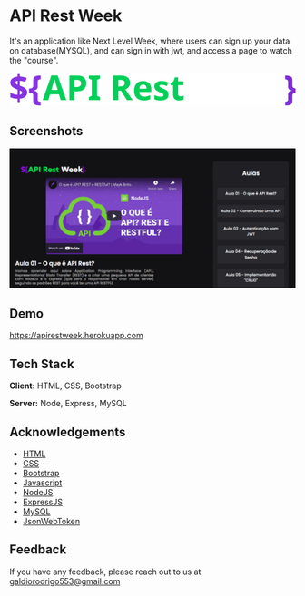 
# API Rest Week

It's an application like Next Level Week, where users can sign up your data on database(MYSQL), and can sign in with jwt, and access a page to watch the "course".


![Logo](https://raw.githubusercontent.com/rodrigogaldino553/only-authers/a5d59c376cea39b1da9660bbbc47213f96514ed0/public/assets/api-brand.svg)

    
## Screenshots

![App Screenshot](https://raw.githubusercontent.com/rodrigogaldino553/only-authers/master/screenshot.png)

  
## Demo

https://apirestweek.herokuapp.com

  
## Tech Stack

**Client:** HTML, CSS, Bootstrap

**Server:** Node, Express, MySQL

  
## Acknowledgements

 - [HTML](https://developer.mozilla.org/pt-BR/docs/Web/Guide/HTML/HTML5)
 - [CSS](https://developer.mozilla.org/pt-BR/docs/Web/CSS)
 - [Bootstrap](https://getbootstrap.com/)
 - [Javascript](https://www.javascript.com/)
 - [NodeJS](https://nodejs.org/)
 - [ExpressJS](https://expressjs.com/)
 - [MySQL](https://www.mysql.com/)
 - [JsonWebToken](https://jwt.io/)

  
## Feedback

If you have any feedback, please reach out to us at galdiorodrigo553@gmail.com

  
